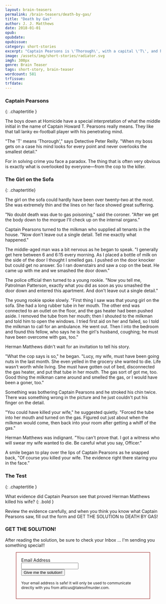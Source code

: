 ```yaml
---
layout: brain-teasers
permalink: /brain-teasers/death-by-gas/
title: "Death by Gas"
author: J. J. Matthews
date: 2018-01-01
opub: 
opubdate: 
opubissue: 
category: short-stories
excerpt: "Captain Pearsons is \'Thorough\', with a capital \'T\', and he found the single clue that proves Herman Matthews killed his young wife. Can you find it?<br><br><span class=\"bold\">Read the story, then when you think you've solved it, click to see the solution!</span>"
image: /assets/img/short-stories/radiator.svg
imgh: 300px
genre: Brain Teaser
tags: short-story, brain-teaser
wordcount: 581
trfissue: 
trfdate: 
---
```


### Captain Pearsons
{: .chaptertitle }

The boys down at Homicide have a special interpretation of what the middle initial in the name of Captain Howard T. Pearsons really means. They like that tall lanky ex-football player with his penetrating mind.

"The 'T' means 'Thorough'," says Detective Peter Reilly. "When my boss gets on a case his mind looks for every point and never overlooks the smallest detail."

For in solving crime you face a paradox. The thing that is often very obvious is exactly what is overlooked by everyone—from the cop to the killer.

### The Girl on the Sofa
{: .chaptertitle}

The girl on the sofa could hardly have been over twenty-two at the most. She was extremely thin and the lines on her face showed great suffering.

"No doubt death was due to gas poisoning," said the coroner. "After we get the body down to the morgue I'll check up on the internal organs."

Captain Pearsons turned to the milkman who supplied all tenants in the house. "Now don't leave out a single detail. Tell me exactly what happened."

The middle-aged man was a bit nervous as he began to speak. "I generally get here between 6 and 6:15 every morning. As I placed a bottle of milk on the side of the door I thought I smelled gas. I pushed on the door knocker but could get no answer. So I ran downstairs and saw a cop on the beat. He came up with me and we smashed the door down."

The police official then turned to a young rookie. "Now you tell me, Patrolman Patterson, exactly what you did as soon as you smashed the door down and entered this apartment. And don't leave out a single detail."

The young rookie spoke slowly. "First thing I saw was that young girl on the sofa. She had a long rubber tube in her mouth. The other end was connected to an outlet on the floor, and the gas heater had been pushed aside. I removed the tube from her mouth; then I shouted to the milkman and told him to open the windows. I tried first aid on her and failed, so I told the milkman to call for an ambulance. He went out. Then I into the bedroom and found this fellow, who says he is the girl's husband, coughing; he must have been overcome with gas, too.”

Herman Matthews didn't wait for an invitation to tell his story.

"What the cop says is so," he began. "Lucy, my wife, must have been going nuts in the last month. She even yelled in the grocery she wanted to die. Life wasn’t worth while living. She must have gotten out of bed, disconnected the gas heater, and put that tube in her mouth. The gas sort of got me, too. Good thing the milkman came around and smelled the gas, or I would have been a goner, too."

Something was bothering Captain Pearsons and he stroked his chin twice. There was something wrong in the picture and he just couldn't put his finger on the detail.

"You could have killed your wife," he suggested quietly. "Forced the tube into her mouth and turned on the gas. Figured out just about when the milkman would come, then back into your room after getting a whiff of the gas."

Herman Matthews was indignant. "You can't prove that. I got a witness who will swear my wife wanted to die. Be careful what you say, Officer."

A smile began to play over the lips of Captain Pearsons as he snapped back, "Of course you killed your wife. The evidence right there staring you in the face.”

### The Test
{: .chaptertitle }

What evidence did Captain Pearson see that proved Herman Matthews killed his wife?
{: .bold }

Review the evidence carefully, and when you think you know what Captain Pearsons saw, fill out the form and GET THE SOLUTION to DEATH&nbsp;BY&nbsp;GAS!

<h3 class="chaptertitle">GET THE SOLUTION!</h3>
<p>After reading the solution, be sure to check your Inbox &hellip; I'm sending you something special!!</p>

<form action="https://www.getdrip.com/forms/42524924/submissions" method="post" data-drip-embedded-form="42524924">
	<div style="margin:0 auto;padding:1rem;border:1px solid #8b0000;width:400px;">
    <div>
        <label for="fields[email]">Email Address</label><br />
        <input type="email" name="fields[email]" value="" />
    </div>
	  <div>
	    <input type="submit" name="submit" value="Give me the solution!" data-drip-attribute="sign-up-button" />
	  </div>
	  <p style="font-size:12px;margin-top:1rem;"><i class="fa fa-lock bloodred"></i>Your email address is safe! It will only be used to communicate directly with you from atticus@talesofmurder.com.</p>
	</div>
</form>
